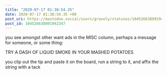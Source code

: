 ```yaml
---
title: "2020-07-17 01:38:54.35"
date: 2020-07-17 01:38:54.35 +00
post_uri: https://mastodon.social/users/gravely/statuses/104526638891942347
post_id: 104526638891942347
---
```

you see amongst other want ads in the MISC column, perhaps a message for someone, or some thing:

TRY A DASH OF LIQUID SMOKE IN YOUR MASHED POTATOES

you clip out the tip and paste it on the board, run a string to it, and affix the string with a tack


